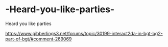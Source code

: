 # -Heard-you-like-parties-
 Heard you like parties 


https://www.gibberlings3.net/forums/topic/30199-interact2da-in-bgt-bg2-part-of-bgt/#comment-269069

